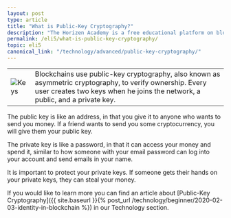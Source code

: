 ```yaml
---
layout: post
type: article
title: "What is Public-Key Cryptography?"
description: "The Horizen Academy is a free educational platform on blockchain technology, cryptocurrency, and privacy. In this article, you learn about public-key cryptography in a simple, understandable way."
permalink: /eli5/what-is-public-key-cryptography/
topic: eli5
canonical_link: "/technology/advanced/public-key-cryptography/"
---
```


<table class="table lead">
    <tr>
        <td class="icon"><img src="/assets/post_files/eli5/what-is-public-key-cryptography/Keys.jpg" alt="Keys"></td>
        <td>
            Blockchains use public-key cryptography, also known as asymmetric cryptography, to verify ownership. Every user creates two keys when he joins the network, a public, and a private key.
        </td>
    </tr>
</table>  

The public key is like an address, in that you give it to anyone who wants to send you money. If a friend wants to send you some cryptocurrency, you will give them your public key.

The private key is like a password, in that it can access your money and spend it, similar to how someone with your email password can log into your account and send emails in your name.

It is important to protect your private keys. If someone gets their hands on your private keys, they can steal your money.

If you would like to learn more you can find an article about [Public-Key Cryptography]({{ site.baseurl }}{% post_url /technology/beginner/2020-02-03-identity-in-blockchain %}) in our Technology section.
